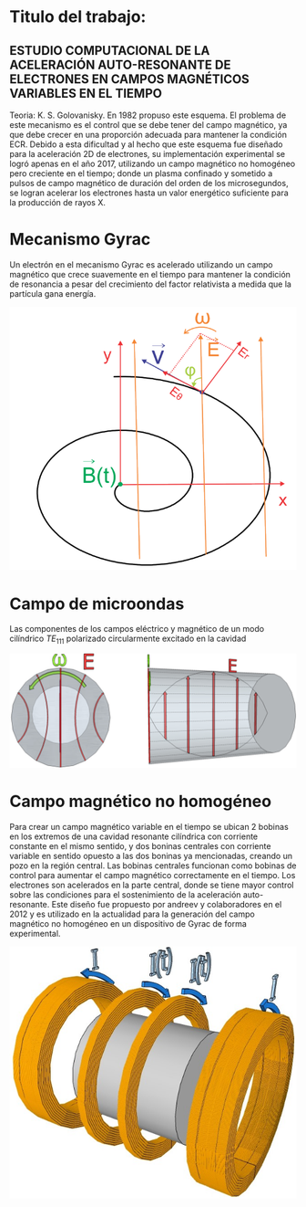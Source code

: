 # Titulo del trabajo:

## ESTUDIO COMPUTACIONAL DE LA ACELERACIÓN AUTO-RESONANTE DE ELECTRONES EN CAMPOS MAGNÉTICOS VARIABLES EN EL TIEMPO

Teoria: 
K. S. Golovanisky. En 1982 propuso este esquema. El problema de este mecanismo es el control que se debe tener del campo magnético, ya que debe crecer en una proporción adecuada para mantener la  condición ECR. Debido a esta dificultad y al hecho que este esquema fue diseñado para la aceleración 2D de electrones, su implementación experimental se logró apenas en el año 2017, utilizando un campo magnético no homogéneo pero creciente en el tiempo; donde un plasma confinado y sometido a pulsos de campo magnético de duración del orden de los microsegundos, se logran acelerar los electrones hasta un valor energético suficiente para la producción de rayos X.
# Mecanismo Gyrac

Un electrón en el mecanismo Gyrac es acelerado utilizando un campo magnético que crece suavemente
en el tiempo para mantener la condición de resonancia a pesar del crecimiento del factor relativista a
medida que la partı́cula gana energı́a.


![alt text](https://github.com/alejandroher07/Proyecto-final-/blob/master/imagenes/Screenshot%20from%202019-06-12%2014-43-39.png) 



# Campo de microondas
Las componentes de los campos eléctrico y magnético de un modo cilı́ndrico $TE_{111}$ polarizado circularmente excitado en la cavidad

![alt text](https://github.com/alejandroher07/Proyecto-final-/blob/master/imagenes/campo.png) 

# Campo magnético no homogéneo

Para crear un campo magnético variable en el tiempo se ubican 2 bobinas en los extremos de una
cavidad resonante cilı́ndrica con corriente constante en el mismo sentido, y dos boninas centrales con
corriente variable en sentido opuesto a las dos boninas ya mencionadas, creando un pozo en la región
central. Las bobinas centrales funcionan como bobinas de control para aumentar el campo magnético
correctamente en el tiempo. Los electrones son acelerados en la parte central, donde se tiene mayor
control sobre las condiciones para el sostenimiento de la aceleración auto-resonante. Este
diseño fue propuesto por andreev y colaboradores en el 2012 y es utilizado en la actualidad para la
generación del campo magnético no homogéneo en un dispositivo de Gyrac de forma experimental.


![alt text](https://github.com/alejandroher07/Proyecto-final-/blob/master/imagenes/cavidad_corriente_1.jpg) 




